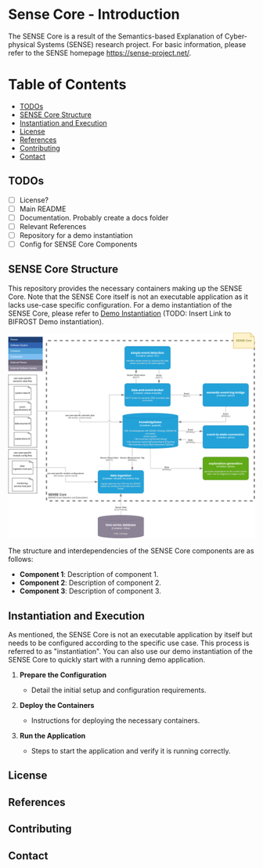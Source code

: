 # Sense Core - Introduction

The SENSE Core is a result of the Semantics-based Explanation of Cyber-physical Systems (SENSE) research project. For basic information, please refer to the SENSE homepage https://sense-project.net/. 


# Table of Contents

- [TODOs](#todos)
- [SENSE Core Structure](#sense-core-structure)
- [Instantiation and Execution](#instantiation-and-execution)
- [License](#license)
- [References](#references)
- [Contributing](#contributing)
- [Contact](#contact)

## TODOs

- [ ] License?
- [ ] Main README
- [ ] Documentation. Probably create a docs folder
- [ ] Relevant References
- [ ] Repository for a demo instantiation
- [ ] Config for SENSE Core Components

## SENSE Core Structure

This repository provides the necessary containers making up the SENSE Core. Note that the SENSE Core itself is not an executable application as it lacks use-case specific configuration. For a demo instantiation of the SENSE Core, please refer to  [Demo Instantiation](#) (TODO: Insert Link to BIFROST Demo instantiation).

![SENSE Core Container Structure](./doc/SENSE-Core-C4-Model-Level2-ContainerDiagram.png)

The structure and interdependencies of the SENSE Core components are as follows:

- **Component 1**: Description of component 1.
- **Component 2**: Description of component 2.
- **Component 3**: Description of component 3.

## Instantiation and Execution
As mentioned, the SENSE Core is not an executable application by itself but needs to be configured according to the specific use case. This process is referred to as "instantiation". You can also use our demo instantiation of the SENSE Core to quickly start with a running demo application.

1. **Prepare the Configuration**
   - Detail the initial setup and configuration requirements.

2. **Deploy the Containers**
   - Instructions for deploying the necessary containers.

3. **Run the Application**
   - Steps to start the application and verify it is running correctly.

## License

## References

## Contributing

## Contact